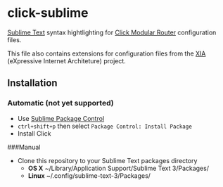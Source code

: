 click-sublime
=============
[Sublime Text][st] syntax hightlighting for [Click Modular Router][click] configuration files.

This file also contains extensions for configuration files from the [XIA][xia] (eXpressive Internet Architeture) project.

Installation
------------
### Automatic (not yet supported)
* Use [Sublime Package Control][pc]
* `ctrl+shift+p` then select `Package Control: Install Package`
* Install Click

###Manual
* Clone this repository to your Sublime Text packages directory
  - **OS X** ~/Library/Application Support/Sublime Text 3/Packages/
  - **Linux** ~/.config/sublime-text-3/Packages/

<!-- Links -->
[st]: http://sublimetext.com/
[click]: http://read.cs.ucla.edu/click/click
[xia]: https://github.com/XIA-Project/xia-core
[pc]: http://wbond.net/sublime_packages/package_control "Sublime Package Control"